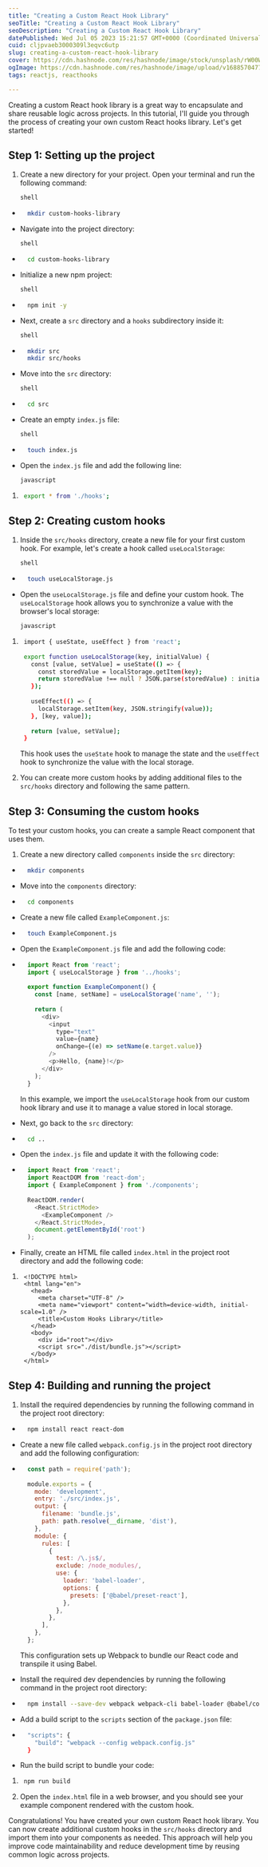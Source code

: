 ```yaml
---
title: "Creating a Custom React Hook Library"
seoTitle: "Creating a Custom React Hook Library"
seoDescription: "Creating a Custom React Hook Library"
datePublished: Wed Jul 05 2023 15:21:57 GMT+0000 (Coordinated Universal Time)
cuid: cljpvaeb3000309l3eqvc6utp
slug: creating-a-custom-react-hook-library
cover: https://cdn.hashnode.com/res/hashnode/image/stock/unsplash/rW00Wu_CeYA/upload/71deb3416706fbb992dcb23d65ea80f0.png
ogImage: https://cdn.hashnode.com/res/hashnode/image/upload/v1688570477876/7285ddbb-0ccb-4c6e-b6d8-e3dd7e82b598.png
tags: reactjs, reacthooks

---
```


Creating a custom React hook library is a great way to encapsulate and share reusable logic across projects. In this tutorial, I'll guide you through the process of creating your own custom React hooks library. Let's get started!

## Step 1: Setting up the project

1. Create a new directory for your project. Open your terminal and run the following command:
    
    ```bash
    shell
    ```
    

* ```bash
    mkdir custom-hooks-library
    ```
    
* Navigate into the project directory:
    
    ```bash
    shell
    ```
    
* ```bash
    cd custom-hooks-library
    ```
    
* Initialize a new npm project:
    
    ```bash
    shell
    ```
    
* ```bash
    npm init -y
    ```
    
* Next, create a `src` directory and a `hooks` subdirectory inside it:
    
    ```bash
    shell
    ```
    
* ```bash
    mkdir src
    mkdir src/hooks
    ```
    
* Move into the `src` directory:
    
    ```bash
    shell
    ```
    
* ```bash
    cd src
    ```
    
* Create an empty `index.js` file:
    
    ```bash
    shell
    ```
    
* ```bash
    touch index.js
    ```
    
* Open the `index.js` file and add the following line:
    
    ```bash
    javascript
    ```
    

1. ```bash
    export * from './hooks';
    ```
    

## Step 2: Creating custom hooks

1. Inside the `src/hooks` directory, create a new file for your first custom hook. For example, let's create a hook called `useLocalStorage`:
    
    ```bash
    shell
    ```
    

* ```bash
    touch useLocalStorage.js
    ```
    
* Open the `useLocalStorage.js` file and define your custom hook. The `useLocalStorage` hook allows you to synchronize a value with the browser's local storage:
    
    ```bash
    javascript
    ```
    

1. ```bash
    import { useState, useEffect } from 'react';
    
    export function useLocalStorage(key, initialValue) {
      const [value, setValue] = useState(() => {
        const storedValue = localStorage.getItem(key);
        return storedValue !== null ? JSON.parse(storedValue) : initialValue;
      });
    
      useEffect(() => {
        localStorage.setItem(key, JSON.stringify(value));
      }, [key, value]);
    
      return [value, setValue];
    }
    ```
    
    This hook uses the `useState` hook to manage the state and the `useEffect` hook to synchronize the value with the local storage.
    
2. You can create more custom hooks by adding additional files to the `src/hooks` directory and following the same pattern.
    

## Step 3: Consuming the custom hooks

To test your custom hooks, you can create a sample React component that uses them.

1. Create a new directory called `components` inside the `src` directory:
    

* ```bash
    mkdir components
    ```
    
* Move into the `components` directory:
    
* ```bash
    cd components
    ```
    
* Create a new file called `ExampleComponent.js`:
    
* ```bash
    touch ExampleComponent.js
    ```
    
* Open the `ExampleComponent.js` file and add the following code:
    
* ```javascript
    import React from 'react';
    import { useLocalStorage } from '../hooks';
    
    export function ExampleComponent() {
      const [name, setName] = useLocalStorage('name', '');
    
      return (
        <div>
          <input
            type="text"
            value={name}
            onChange={(e) => setName(e.target.value)}
          />
          <p>Hello, {name}!</p>
        </div>
      );
    }
    ```
    
    In this example, we import the `useLocalStorage` hook from our custom hook library and use it to manage a value stored in local storage.
    
* Next, go back to the `src` directory:
    
* ```bash
    cd ..
    ```
    
* Open the `index.js` file and update it with the following code:
    
* ```javascript
    import React from 'react';
    import ReactDOM from 'react-dom';
    import { ExampleComponent } from './components';
    
    ReactDOM.render(
      <React.StrictMode>
        <ExampleComponent />
      </React.StrictMode>,
      document.getElementById('root')
    );
    ```
    
* Finally, create an HTML file called `index.html` in the project root directory and add the following code:
    

1. ```haml
    <!DOCTYPE html>
    <html lang="en">
      <head>
        <meta charset="UTF-8" />
        <meta name="viewport" content="width=device-width, initial-scale=1.0" />
        <title>Custom Hooks Library</title>
      </head>
      <body>
        <div id="root"></div>
        <script src="./dist/bundle.js"></script>
      </body>
    </html>
    ```
    

## Step 4: Building and running the project

1. Install the required dependencies by running the following command in the project root directory:
    

* ```bash
    npm install react react-dom
    ```
    
* Create a new file called `webpack.config.js` in the project root directory and add the following configuration:
    
* ```javascript
    const path = require('path');
    
    module.exports = {
      mode: 'development',
      entry: './src/index.js',
      output: {
        filename: 'bundle.js',
        path: path.resolve(__dirname, 'dist'),
      },
      module: {
        rules: [
          {
            test: /\.js$/,
            exclude: /node_modules/,
            use: {
              loader: 'babel-loader',
              options: {
                presets: ['@babel/preset-react'],
              },
            },
          },
        ],
      },
    };
    ```
    
    This configuration sets up Webpack to bundle our React code and transpile it using Babel.
    
* Install the required dev dependencies by running the following command in the project root directory:
    
* ```bash
    npm install --save-dev webpack webpack-cli babel-loader @babel/core @babel/preset-react
    ```
    
* Add a build script to the `scripts` section of the `package.json` file:
    
* ```bash
    "scripts": {
      "build": "webpack --config webpack.config.js"
    }
    ```
    
* Run the build script to bundle your code:
    

1. ```bash
    npm run build
    ```
    
2. Open the `index.html` file in a web browser, and you should see your example component rendered with the custom hook.
    

Congratulations! You have created your own custom React hook library. You can now create additional custom hooks in the `src/hooks` directory and import them into your components as needed. This approach will help you improve code maintainability and reduce development time by reusing common logic across projects.
